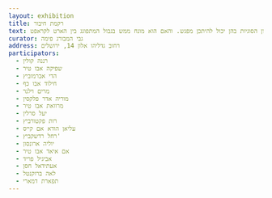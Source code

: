```yaml
---
layout: exhibition
title: רקמת חיבור
text: התערוכה 'רקמת חיבור' מבקשת גם היא לפעול כמעין רקמת חיבור במציאות של סכסוך ושל הפרדה. התערוכה מסכמת ובוחנת מפגשים שהתקיימו במהלך השנתיים האחרונות בין אמניות ואומניות יהודיות ופלסטיניות המגיעות ממגוון הקשת הדתית והפוליטית. על פניו זהו מפגש עקר בין שתי קבוצות שהמציאות הסוציולוגית שלהן ומחסום השפה מקשים לדמיין שיכול להתחולל בניהן חיבור. אולם, במהלך התהליך הממושך התברר כי יש סיכוי לחולל זיקה ואף ליצור חיבורים עדינים ואינטימיים. התערוכה חושפת כיצד כרוכות וחולפות זו דרך זו זהותן הנשית, הלאומית והדתית של הנשים. דרך החשיפה התערוכה מבררת האם סולידריות על בסיס מגדרי תוכל לייצר סולידריות לאומית. ומבקשת לבחון את מגוון הסוגיות בהן יכול להיתכן מפגש. והאם הוא מונח ממש בגבול המתפוגג בין הארט לקראפט.
curator: גבי המבורג פימה
address: רחוב גדליהו אלון 14, ירושלים 
participators:
  - רננה קולין
  - שפיקה אבו טיר
  - הדי אברמוביץ
  - חילוד אבו כף
  - מרים וילנר
  - מוריה אדר פלקסין
  - מרוואת אבו טיר
  - יעל סרלין
  - רות פקטורביץ
  - עליאן הודא אם קייס
  - רחל רדשקביץ'
  - יוליה ארונסון
  - אם איאד אבו טיר
  - אביגיל פריד
  - אעתידאל חסן
  - לאה ברוקנטל
  - תפארת דמארי
---
```

